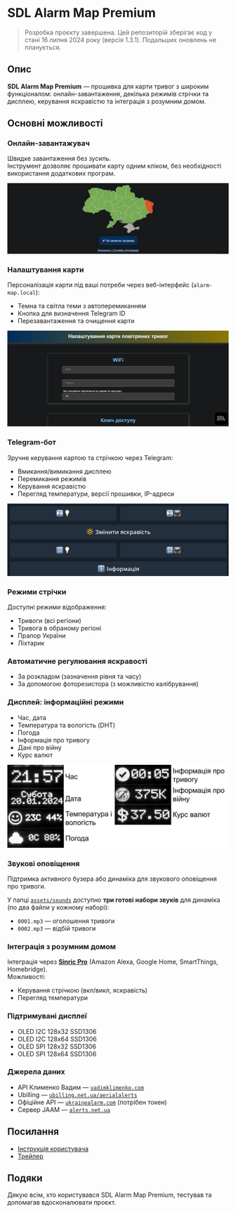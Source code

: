 # SDL Alarm Map Premium

> Розробка проєкту завершена. Цей репозиторій зберігає код у стані 16 липня 2024 року (версія 1.3.1). Подальших оновлень не планується.

## Опис
**SDL Alarm Map Premium** — прошивка для карти тривог з широким функціоналом: онлайн-завантаження, декілька режимів стрічки та дисплею, керування яскравістю та інтеграція з розумним домом.

## Основні можливості

### Онлайн-завантажувач
Швидке завантаження без зусиль.  
Інструмент дозволяє прошивати карту одним кліком, без необхідності використання додаткових програм.  

![Онлайн-завантажувач](./assets/images/online_setup.png)

### Налаштування карти
Персоналізація карти під ваші потреби через веб-інтерфейс (`alarm-map.local`):  
- Темна та світла теми з автоперемиканням  
- Кнопка для визначення Telegram ID  
- Перезавантаження та очищення карти  

![Налаштування карти](./assets/images/web_ui.png)

### Telegram-бот
Зручне керування картою та стрічкою через Telegram:  
- Вмикання/вимикання дисплею  
- Перемикання режимів  
- Керування яскравістю  
- Перегляд температури, версії прошивки, IP-адреси  

![Telegram-бот](./assets/images/telegram_bot.png)

### Режими стрічки
Доступні режими відображення:  
- Тривоги (всі регіони)  
- Тривога в обраному регіоні  
- Прапор України  
- Ліхтарик

### Автоматичне регулювання яскравості
- За розкладом (зазначення рівня та часу)  
- За допомогою фоторезистора (з можливістю калібрування)  

### Дисплей: інформаційні режими
- Час, дата  
- Температура та вологість (DHT)  
- Погода  
- Інформація про тривогу  
- Дані про війну  
- Курс валют  

![Дисплей](./assets/images/display_modes.png)

### Звукові оповіщення
Підтримка активного бузера або динаміка для звукового оповіщення про тривоги.

У папці [`assets/sounds`](./assets/sounds/) доступно **три готові набори звуків** для динаміка (по два файли у кожному наборі):
- `0001.mp3` — оголошення тривоги  
- `0002.mp3` — відбій тривоги

### Інтеграція з розумним домом
Інтеграція через [**Sinric Pro**](https://sinric.pro/) (Amazon Alexa, Google Home, SmartThings, Homebridge).  
Можливості:  
- Керування стрічкою (вкл/викл, яскравість)  
- Перегляд температури  

### Підтримувані дисплеї
- OLED I2C 128x32 SSD1306
- OLED I2C 128x64 SSD1306
- OLED SPI 128x32 SSD1306
- OLED SPI 128x64 SSD1306

### Джерела даних
- API Клименко Вадим — [`vadimklimenko.com`](https://vadimklimenko.com/map/)  
- Ubilling — [`ubilling.net.ua/aerialalerts`](https://wiki.ubilling.net.ua/doku.php?id=aerialalertsapi)
- Офіційне API — [`ukrainealarm.com`](https://map.ukrainealarm.com/) (потрібен токен)  
- Сервер JAAM — [`alerts.net.ua`](https://jaam.net.ua/)

## Посилання
- [Інструкція користувача](./docs/manual.pdf)
- [Трейлер](./assets/video/trailer.mp4)

## Подяки
Дякую всім, хто користувався SDL Alarm Map Premium, тестував та допомагав вдосконалювати проєкт.